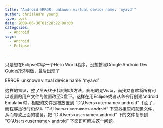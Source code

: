 ```yaml
---
title: "Android ERROR: unknown virtual device name: 'myavd'"
author: chrislearn young
type: post
date: 2009-06-30T01:28:22+00:00
categories:
  - Android
tags:
  - Android
  - Eclipse

---
```

只是想在Eclipse中写一个Hello World程序，没想按照Google Android Dev Guide的说明做，最后出现了

<!--more-->

ERROR: unknown virtual device name: &#8216;myavd&#8217;

这样的错误，整了半天终于找到解决方法。我用的是Vista，而我又喜欢将所有可以设置的用户文件的位置改至D盘下。这样在用Eclipse或者从命令行创建Android Emulator时，相应的文件是被放置到 “D:\Users\<username>\.android“ 下面了，而程序运行时仍然从 “C:\Users\<username>\.android“ 下查找相应的配置文件，从而导致上面的错误，把 “D:\Users\<username>\.android“ 下的文件复制到 “C:\Users\<username>\.android“ 下面即可解决这个问题。